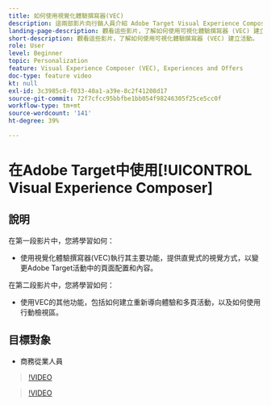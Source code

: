 ```yaml
---
title: 如何使用視覺化體驗撰寫器(VEC)
description: 這兩部影片向行銷人員介紹 Adobe Target Visual Experience Composer (VEC)。 觀看這兩部影片以了解如何使用 VEC 建立活動。
landing-page-description: 觀看這些影片，了解如何使用可視化體驗撰寫器 (VEC) 建立活動。
short-description: 觀看這些影片，了解如何使用可視化體驗撰寫器 (VEC) 建立活動。
role: User
level: Beginner
topic: Personalization
feature: Visual Experience Composer (VEC), Experiences and Offers
doc-type: feature video
kt: null
exl-id: 3c3985c8-f033-40a1-a39e-8c2f41208d17
source-git-commit: 72f7cfcc95bbfbe1bb054f98246305f25ce5cc0f
workflow-type: tm+mt
source-wordcount: '141'
ht-degree: 39%

---
```


# 在Adobe Target中使用[!UICONTROL Visual Experience Composer]

## 說明

在第一段影片中，您將學習如何：

* 使用視覺化體驗撰寫器(VEC)執行其主要功能，提供直覺式的視覺方式，以變更Adobe Target活動中的頁面配置和內容。

在第二段影片中，您將學習如何：

* 使用VEC的其他功能，包括如何建立重新導向體驗和多頁活動，以及如何使用行動檢視區。

## 目標對象

* 商務從業人員

>[!VIDEO](https://video.tv.adobe.com/v/17399/?quality=12)

>[!VIDEO](https://video.tv.adobe.com/v/17401/?quality=12)
